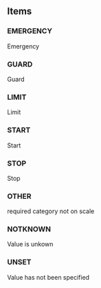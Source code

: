 

<!-- end of short definition -->
## Items

### EMERGENCY
Emergency

### GUARD
Guard

### LIMIT
Limit

### START
Start

### STOP
Stop

### OTHER
required category not on scale

### NOTKNOWN
Value is unkown

### UNSET
Value has not been specified
